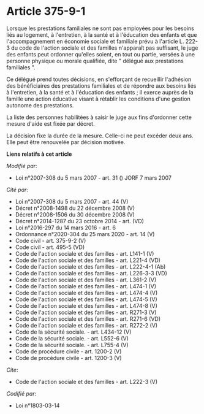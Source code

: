 # Article 375-9-1

Lorsque les prestations familiales ne sont pas employées pour les besoins liés au logement, à l'entretien, à la santé et à
l'éducation des enfants et que l'accompagnement en économie sociale et familiale prévu à l'article L. 222-3 du code de
l'action sociale et des familles n'apparaît pas suffisant, le juge des enfants peut ordonner qu'elles soient, en tout ou
partie, versées à une personne physique ou morale qualifiée, dite " délégué aux prestations familiales ". 

Ce délégué prend toutes décisions, en s'efforçant de recueillir l'adhésion des bénéficiaires des prestations familiales et de
répondre aux besoins liés à l'entretien, à la santé et à l'éducation des enfants ; il exerce auprès de la famille une action
éducative visant à rétablir les conditions d'une gestion autonome des prestations. 

La liste des personnes habilitées à saisir le juge aux fins d'ordonner cette mesure d'aide est fixée par décret. 

La décision fixe la durée de la mesure. Celle-ci ne peut excéder deux ans. Elle peut être renouvelée par décision motivée.

**Liens relatifs à cet article**

_Modifié par_:

  - Loi n°2007-308 du 5 mars 2007 - art. 31 () JORF 7 mars 2007

_Cité par_:

  - Loi n°2007-308 du 5 mars 2007 - art. 44 (V)
  - Décret n°2008-1498 du 22 décembre 2008 (V)
  - Décret n°2008-1506 du 30 décembre 2008 (V)
  - Décret n°2014-1287 du 23 octobre 2014 - art. (VD)
  - Loi n°2016-297 du 14 mars 2016 - art. 6
  - Ordonnance n°2020-304 du 25 mars 2020 - art. 14 (V)
  - Code civil - art. 375-9-2 (V)
  - Code civil - art. 495-5 (VD)
  - Code de l'action sociale et des familles - art. L141-1 (V)
  - Code de l'action sociale et des familles - art. L221-4 (VD)
  - Code de l'action sociale et des familles - art. L222-4-1 (Ab)
  - Code de l'action sociale et des familles - art. L226-3-3 (VD)
  - Code de l'action sociale et des familles - art. L361-2 (V)
  - Code de l'action sociale et des familles - art. L474-1 (V)
  - Code de l'action sociale et des familles - art. L474-4 (V)
  - Code de l'action sociale et des familles - art. L474-5 (V)
  - Code de l'action sociale et des familles - art. L474-8 (V)
  - Code de l'action sociale et des familles - art. R271-3 (V)
  - Code de l'action sociale et des familles - art. R271-6 (VD)
  - Code de l'action sociale et des familles - art. R272-2 (V)
  - Code de la sécurité sociale. - art. L434-12 (V)
  - Code de la sécurité sociale. - art. L552-6 (V)
  - Code de la sécurité sociale. - art. L755-4 (V)
  - Code de procédure civile - art. 1200-2 (V)
  - Code de procédure civile - art. 1200-3 (V)

_Cite_:

  - Code de l'action sociale et des familles - art. L222-3 (V)

_Codifié par_:

  - Loi n°1803-03-14
